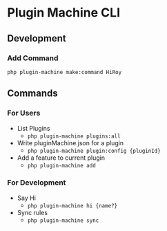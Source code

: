 # Plugin Machine CLI


## Development

### Add Command

`php plugin-machine make:command HiRoy`

## Commands

### For Users
- List Plugins
    - `php plugin-machine plugins:all`
- Write pluginMachine.json for a plugin
    - `php plugin-machine plugin:config {pluginId}`
- Add a feature to current plugin
    - `php plugin-machine add`

### For Development

- Say Hi
    - `php plugin-machine hi {name?}`
- Sync rules
    - `php plugin-machine sync`
